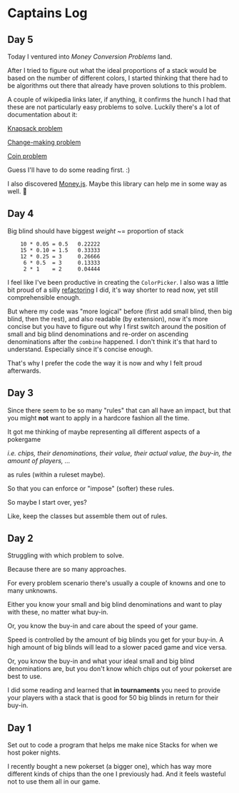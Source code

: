 # Captains Log
## Day 5
Today I ventured into _Money Conversion Problems_ land.

After I tried to figure out what the ideal proportions of a stack would be based on the number of different colors, I started thinking that there had to be algorithms out there that already have proven solutions to this problem.

A couple of wikipedia links later, if anything, it confirms the hunch I had that these are not particularly easy problems to solve. Luckily there's a lot of documentation about it:

[Knapsack problem](https://en.wikipedia.org/wiki/Knapsack_problem)

[Change-making problem](https://en.wikipedia.org/wiki/Change-making_problem)

[Coin problem](https://en.wikipedia.org/wiki/Coin_problem)

Guess I'll have to do some reading first. :)

I also discovered [Money.js](http://openexchangerates.github.io/money.js/). Maybe this library can help me in some way as well. :pray:

## Day 4
Big blind should have biggest _weight_ ~= proportion of stack

        10 * 0.05 = 0.5   0.22222
        15 * 0.10 = 1.5   0.33333
        12 * 0.25 = 3     0.26666
         6 * 0.5  = 3     0.13333
         2 * 1    = 2     0.04444

I feel like I've been productive in creating the `ColorPicker`. I also was a little bit proud of a silly [refactoring](https://github.com/Sch3lp/pokerchip-dealer/commit/90f6e3a8834ae1beeb29fab45f2d467fa3364767#diff-e7d239fcae0a96404762d00f1c47562c) I did, it's way shorter to read now, yet still comprehensible enough.

But where my code was "more logical" before (first add small blind, then big blind, then the rest), and also readable (by extension), now it's more concise but you have to figure out why I first switch around the position of small and big blind denominations and re-order on ascending denominations after the `combine` happened. I don't think it's that hard to understand. Especially since it's concise enough.

That's why I prefer the code the way it is now and why I felt proud afterwards.

## Day 3
Since there seem to be so many "rules" that can all have an impact, 
but that you might **not** want to apply in a hardcore fashion all the time.

It got me thinking of maybe representing all different aspects of a pokergame

_i.e. chips, their denominations, their value, their actual value, the buy-in, the amount of players, ..._

as rules (within a ruleset maybe).

So that you can enforce or "impose" (softer) these rules.

So maybe I start over, yes?

Like, keep the classes but assemble them out of rules.

## Day 2
Struggling with which problem to solve.

Because there are so many approaches.

For every problem scenario there's usually a couple of knowns and one to many unknowns.

Either you know your small and big blind denominations and want to play with these, no matter what buy-in.

Or, you know the buy-in and care about the speed of your game.

Speed is controlled by the amount of big blinds you get for your buy-in.
A high amount of big blinds will lead to a slower paced game and vice versa.

Or, you know the buy-in and what your ideal small and big blind denominations are, but you don't know which chips out of your pokerset are best to use.

I did some reading and learned that **in tournaments** you need to provide your players with a stack that is good for 50 big blinds in return for their buy-in.

## Day 1
Set out to code a program that helps me make nice Stacks for when we host poker nights.

I recently bought a new pokerset (a bigger one), which has way more different kinds of chips than the one I previously had. And it feels wasteful not to use them all in our game.
